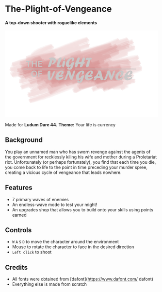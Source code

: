 # The-Plight-of-Vengeance
#### A top-down shooter with roguelike elements 

![Game logo](/Assets/Sprites/Logo.png)

Made for **Ludum Dare 44.**
**Theme:** Your life is currency

## Background
You play an unnamed man who has sworn revenge against the agents of the government for recklessly killng his wife and mother during a Proletariat riot.
Unfortunately (or perhaps fortunately), you find that each time you die, you come back to life to the point in time preceding your murder spree, creating a vicious cycle of vengeance that leads nowhere.

## Features
* 7 primary waves of enemies
* An endless-wave mode to test your might!
* An upgrades shop that allows you to build onto your skills using points earned

## Controls
* `W` `A` `S` `D` to move the character around the environment
* Mouse to rotate the character to face in the desired direction
* `Left click` to shoot

## Credits
* All fonts were obtained from [dafont](https://www.dafont.com/ dafont)
* Everything else is made from scratch

